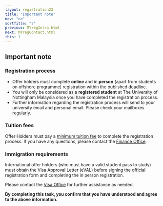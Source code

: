 ```yaml
---
layout: registration23
title: "Important note"
nav: "no"
sortTitle: "z"
previous: MYregIntro.html
next: MYregContact.html
this: 1
---
```


## Important note

### Registration process

- Offer holders must complete **online** and in **person** (apart from students on offshore programme) registration within the published deadline.
- You will only be considered as a **registered student** at The University of Nottingham Malaysia once you have completed the registration process.
- Further information regarding the registration process will send to your university email and personal email. Please check your mailboxes regularly.




### Tuition fees

Offer Holders must pay a [minimum tuition fee](https://www.nottingham.edu.my/Study/Offer-holders/Paying-your-fees/Paying-your-fees.aspx) to complete the registration process.  If you have any questions, please contact the [Finance Office](mailto:Finance-Office@nottingham.edu.my).


### Immigration requirements

International offer holders (who must have a valid student pass to study) must obtain the Visa Approval Letter (eVAL) before signing the official registration form and completing the in person registration.

Please contact the [Visa Office](mailto:apply.visa@nottingham.edu.my) for further assistance as needed.


**By completing this task, you confirm that you have understood and agree to the above information.**

<!--
----

<div id="buttons">
  <a class="btn btn-primary" type="submit" href="{{page.next}}">Continue</a>
</div>
-->
